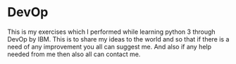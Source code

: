 # DevOp
This is my exercises which I performed while learning python 3 through DevOp by IBM. This is to share my ideas to the world and so that if there is a need of any improvement you all can suggest me. And also if any help needed from me then also all can contact me.
